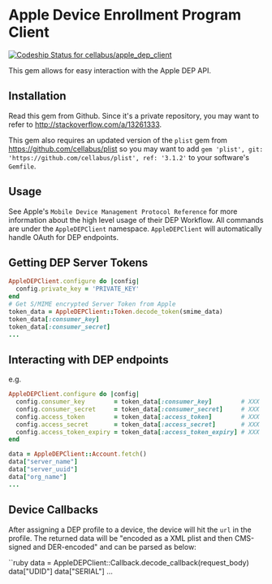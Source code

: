 # Apple Device Enrollment Program Client

[ ![Codeship Status for cellabus/apple_dep_client](https://codeship.com/projects/c0524f60-c7a7-0132-b06e-4a390261e3f5/status?branch=master)](https://codeship.com/projects/74982)

This gem allows for easy interaction with the Apple DEP API.

## Installation
Read this gem from Github.  Since it's a private repository, you may want to
refer to http://stackoverflow.com/a/13261333.

This gem also requires an updated version of the `plist` gem from
https://github.com/cellabus/plist so you may want to add
`gem 'plist', git: 'https://github.com/cellabus/plist', ref: '3.1.2'` to your
software's `Gemfile`.

## Usage

See Apple's `Mobile Device Management Protocol Reference` for more information
about the high level usage of their DEP Workflow.  All commands are under the
`AppleDEPClient` namespace.  `AppleDEPClient` will
automatically handle OAuth for DEP endpoints.

## Getting DEP Server Tokens

```ruby
AppleDEPClient.configure do |config|
  config.private_key = 'PRIVATE_KEY'
end
# Get S/MIME encrypted Server Token from Apple
token_data = AppleDEPClient::Token.decode_token(smime_data)
token_data[:consumer_key]
token_data[:consumer_secret]
...
```

## Interacting with DEP endpoints

e.g.

```ruby
AppleDEPClient.configure do |config|
  config.consumer_key        = token_data[:consumer_key]        # XXX
  config.consumer_secret     = token_data[:consumer_secret]     # XXX
  config.access_token        = token_data[:access_token]        # XXX
  config.access_secret       = token_data[:access_secret]       # XXX
  config.access_token_expiry = token_data[:access_token_expiry] # XXX
end

data = AppleDEPClient::Account.fetch()
data["server_name"]
data["server_uuid"]
data["org_name"]
...
```

## Device Callbacks

After assigning a DEP profile to a device, the device will hit the `url` in the profile.
The returned data will be "encoded as a XML plist and then CMS-signed and DER-encoded"
and can be parsed as below:

``ruby
data = AppleDEPClient::Callback.decode_callback(request_body)
data["UDID"]
data["SERIAL"]
...
```
